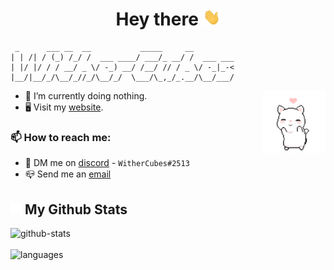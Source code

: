 <h1 style="text-align: center;">
Hey there <img src="./assets/wave.gif" width="28px">
</h1>

```
 _      ___ __  __           _____     __
| | /| / (_) /_/ /  ___ ____/ ___/_ __/ /  ___ ___
| |/ |/ / / __/ _ \/ -_) __/ /__/ // / _ \/ -_|_-<
|__/|__/_/\__/_//_/\__/_/  \___/\_,_/_.__/\__/___/

```

<img align="right" width="100" src="./assets/cat.gif">

- 🔭 I’m currently doing nothing.
- 🖥️ Visit my [website](https://withercubes.xyz).

### 📫 How to reach me:

- 💬 DM me on [discord](https://discord.com/users/745631160809422959) - `WitherCubes#2513`
- 📪 Send me an [email](mailto://withercubes@protonmail.com)

<h2>
<img src="./assets/github-mark-light.png" width="18px">
My Github Stats
</h2>

![github-stats](https://github-readme-stats.vercel.app/api?username=WitherCubes&show_icons=true&theme=github_dark)
<br>
<br>
![languages](https://github-readme-stats.vercel.app/api/top-langs/?username=WitherCubes&exclude_repo=whitehatjr,notes,trex-runner&layout=compact&theme=github_dark)

[github]: https://github.com/WitherCubes
[gitlab]: https://gitlab.com/WitherCubes

